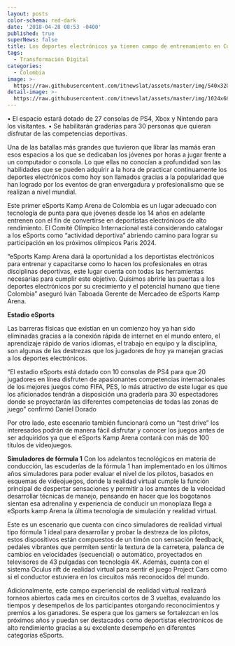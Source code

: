 ```yaml
---
layout: posts
color-schema: red-dark
date: '2018-04-28 08:53 -0400'
published: true
superNews: false
title: Los deportes electrónicos ya tienen campo de entrenamiento en Colombia
tags:
  - Transformación Digital
categories:
  - Colombia
image: >-
  https://raw.githubusercontent.com/itnewslat/assets/master/img/540x320/Sala-de-juego-p.jpg
detail-image: >-
  https://raw.githubusercontent.com/itnewslat/assets/master/img/1024x680/Sala-de-juego-g.jpg
---
```

• El espacio estará dotado de 27 consolas de PS4, Xbox y Nintendo para los visitantes.
• Se habilitarán graderías para 30 personas que quieran disfrutar de las competencias deportivas.
 
Una de las batallas más grandes que tuvieron que librar las mamás eran esos espacios a los que se dedicaban los jóvenes por horas a jugar frente a un computador o consola. Lo que ellas no conocían a profundidad son las habilidades que se pueden adquirir a la hora de practicar continuamente los deportes electrónicos como hoy son llamados gracias a la popularidad que han logrado por los eventos de gran envergadura y profesionalismo que se realizan a nivel mundial. 
 
Este primer eSports Kamp Arena de Colombia es un lugar adecuado con tecnología de punta para que jóvenes desde los 14 años en adelante entrenen con el fin de convertirse en deportistas electrónicos de alto rendimiento. El Comité Olímpico Internacional está considerando catalogar a los eSports como “actividad deportiva” abriendo camino para lograr su participación en los próximos olímpicos Paris 2024.
 
“eSports Kamp Arena dará la oportunidad a los deportistas electrónicos para entrenar y capacitarse como lo hacen los profesionales en otras disciplinas deportivas, este lugar cuenta con todas las herramientas necesarias para cumplir este objetivo. Quisimos abrirle las puertas a los deportes electrónicos por su crecimiento y el potencial humano que tiene Colombia” aseguró Iván Taboada Gerente de Mercadeo de eSports Kamp Arena.
 
**Estadio eSports**
 
Las barreras físicas que existían en un comienzo hoy ya han sido eliminadas gracias a la conexión rápida de internet en el mundo entero, el aprendizaje rápido de varios idiomas, el trabajo en equipo y la disciplina, son algunas de las destrezas que los jugadores de hoy ya manejan gracias a los deportes electrónicos.
 
“El estadio eSports está dotado con 10 consolas de PS4 para que 20 jugadores en línea disfruten de apasionantes competencias internacionales de los mejores juegos como FIFA, PES, lo más atractivo de este lugar es que los aficionados tendrán a disposición una gradería para 30 espectadores donde se proyectarán las diferentes competencias de todas las zonas de juego” confirmó Daniel Dorado 
 
Por otro lado, este escenario también funcionará como un “test drive” los interesados podrán de manera fácil disfrutar y conocer los juegos antes de ser adquiridos ya que el eSports Kamp Arena contará con más de 100 títulos de videojuegos.
 
**Simuladores de fórmula 1**
Con los adelantos tecnológicos en materia de conducción, las escuderías de la fórmula 1 han implementado en los últimos años simuladores para poder evaluar el nivel de los pilotos, basados en esquemas de videojuegos, donde la realidad virtual cumple la función principal de despertar sensaciones y permitir a los amantes de la velocidad desarrollar técnicas de manejo, pensando en hacer que los bogotanos sientan esa adrenalina y experiencia de conducir un monoplaza llega a eSports kamp Arena la última tecnología de simulación y realidad virtual.

Este es un escenario que cuenta con cinco simuladores de realidad virtual tipo fórmula 1 ideal para desarrollar y probar la destreza de los pilotos, estos dispositivos están compuestos de un timón con sensación feedback, pedales vibrantes que permiten sentir la textura de la carretera, palanca de cambios en velocidades (secuencial) o automático, proyectados en televisores de 43 pulgadas con tecnología 4K. Además, cuenta con el sistema Oculus rift de realidad virtual para sentir el juego Project Cars como si el conductor estuviera en los circuitos más reconocidos del mundo.

Adicionalmente, este campo experiencial de realidad virtual realizará torneos abiertos cada mes en circuitos cortos de 3 vueltas, evaluando los tiempos y desempeños de los participantes otorgando reconocimientos y premios a los ganadores. Se espera que los gamers se fortalezcan en los próximos años y puedan ser destacados como deportistas electrónicos de alto rendimiento gracias a su excelente desempeño en diferentes categorías eSports.
